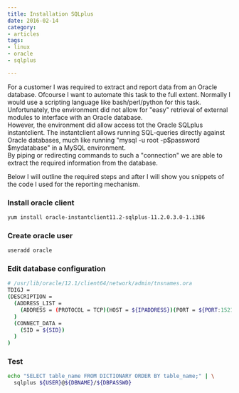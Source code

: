 ```yaml
---
title: Installation SQLplus
date: 2016-02-14
category:
- articles
tags:
- linux
- oracle
- sqlplus

---
```


For a customer I was required to extract and report data from an Oracle database.
Ofcourse I want to automate this task to the full extent.
Normally I would use a scripting language like bash/perl/python for this task.
Unfortunately, the environment did not allow for "easy" retrieval of external modules to interface with an Oracle database.\
However, the environment did allow access tot the Oracle SQLplus instantclient.
The instantclient allows running SQL-queries directly against Oracle databases,
much like running "mysql -u root -p$password $mydatabase" in a MySQL environment.\
By piping or redirecting commands to such a "connection" we are able to extract the required information from the database.

Below I will outline the required steps and after I will show you snippets of the code I used for the reporting mechanism.

### Install oracle client
```bash
yum install oracle-instantclient11.2-sqlplus-11.2.0.3.0-1.i386
```
### Create oracle user
```bash
useradd oracle
```

### Edit database configuration
```bash
# /usr/lib/oracle/12.1/client64/network/admin/tnsnames.ora
TDIGJ =
(DESCRIPTION =
  (ADDRESS_LIST =
    (ADDRESS = (PROTOCOL = TCP)(HOST = ${IPADDRESS})(PORT = ${PORT:1521}))
  )
  (CONNECT_DATA =
    (SID = ${SID})
  )
)
```

### Test
```bash
echo "SELECT table_name FROM DICTIONARY ORDER BY table_name;" | \
  sqlplus ${USER}@${DBNAME}/${DBPASSWD}
```
